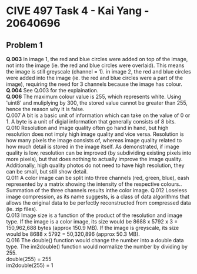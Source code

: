 # CIVE 497 Task 4 - Kai Yang - 20640696

## Problem 1

**Q.003** In image 1, the red and blue circles were added on top of the image, not into the image (ie. the red and blue circles were overlaid). This means the image is still greyscale (channel = 1). in image 2, the red and blue circles were added into the image (ie. the red and blue circles were a part of the image), requiring the need for 3 channels because the image has colour.  
**Q.004** See Q.003 for the explaination.  
**Q.006** The maximum colour value is 255, which represents white. Using 'uint8' and muliplying by 300, the stored value cannot be greater than 255, hence the reason why it is false.  
Q.007 A bit is a basic unit of information which can take on the value of 0 or 1. A byte is a unit of digial information that generally consists of 8 bits.  
Q.010 Resolution and image quality often go hand in hand, but high resolution does not imply high image quality and vice versa. Resolution is how many pixels the image consists of, whereas image quality related to how much detail is stored in the image itself. As demonstrated, if image quality is low, resolution can be improved (by subdividing existing pixels into more pixels), but that does nothing to actually improve the image quality. Additionally, high quality photos do not need to have high resolution, they can be small, but still show detail.  
Q.011 A color image can be split into three channels (red, green, blue), eash represented by a matrix showing the intensity of the respective colours.. Summation of the three channels results inthe color image.
Q.012 Loseless image compression, as its name suggests, is a class of data algorithms that allows the original data to be perfectly reconstructed from compressed data (ie. zip files).  
Q.013 Image size is a function of the product of the resolution and image type. If the image is a color image, its size would be 8688 x 5792 x 3 = 150,962,688 bytes (approx 150.9 MB). If the image is greyscale, its size would be 8688 x 5792 = 50,320,896 (approx 50.3 MB).  
Q.016 The double() function would change the number into a double data type. The im2double() function would normalize the number by dividing by 255.  
double(255) = 255  
im2double(255) = 1
